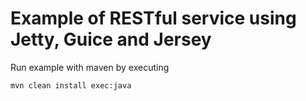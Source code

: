 Example of RESTful service using Jetty, Guice and Jersey 
========================================================

Run example with maven by executing

    mvn clean install exec:java